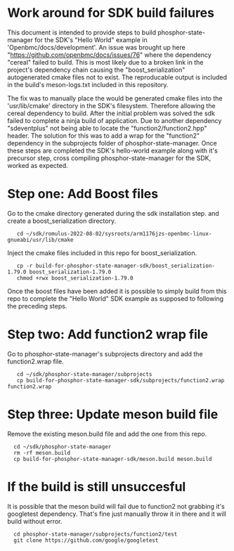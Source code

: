 # Work around for SDK build failures

This document is intended to provide steps to build phosphor-state-manager for
the SDK's "Hello World" example in 'Openbmc/docs/development'. An issue was brought up
here "https://github.com/openbmc/docs/issues/76" where the dependency "cereal" failed
to build. This is most likely due to a broken link in the project's dependency chain
causing the "boost_serialization" autogenerated cmake files not to exist.
The reproducable output is included in the build's meson-logs.txt included in this
repository.

The fix was to manually place the would be generated cmake files into the
'usr/lib/cmake' directory in the SDK's filesystem. Therefore allowing
the cereal dependency to build.
After the initial problem was solved the sdk failed to complete a ninja
build of application. Due to another dependency "sdeventplus" not being
able to locate the "function2/function2.hpp" header. The solution for this
was to add a wrap for the "function2" dependency in the subprojects folder
of phosphor-state-manager.
Once these steps are completed the SDK's hello-world example along with it's
precursor step, cross compiling phosphor-state-manager for the SDK, worked as
expected.

# Step one: Add Boost files

Go to the cmake directory generated during the sdk installation step.
and create a boost_serialization directory.
```
   cd ~/sdk/romulus-2022-08-02/sysroots/arm1176jzs-openbmc-linux-gnueabi/usr/lib/cmake
```

Inject the cmake files included in this repo for boost_serialization.
```
   cp -r build-for-phosphor-state-manager-sdk/boost_serialization-1.79.0 boost_serialization-1.79.0
   chmod +rwx boost_serialization-1.79.0
```

Once the boost files have been added it is possible to simply build from this repo to complete
the "Hello World" SDK example as supposed to following the preceding steps.

# Step two: Add function2 wrap file
Go to phosphor-state-manager's subprojects directory and add the function2.wrap file.
```
   cd ~/sdk/phosphor-state-manager/subprojects
   cp build-for-phosphor-state-manager-sdk/subprojects/function2.wrap function2.wrap
```

# Step three: Update meson build file

Remove the existing meson.build file and add the one from this repo.

```
  cd ~/sdk/phosphor-state-manager
  rm -rf meson.build
  cp build-for-phosphor-state-manager-sdk/meson.build meson.build
```
# If the build is still unsuccesful

It is possible that the meson build will fail due to function2 not grabbing it's googletest dependency.
That's fine just manually throw it in there and it will build without error.

```
  cd phosphor-state-manager/subprojects/function2/test
  git clone https://github.com/google/googletest
```
